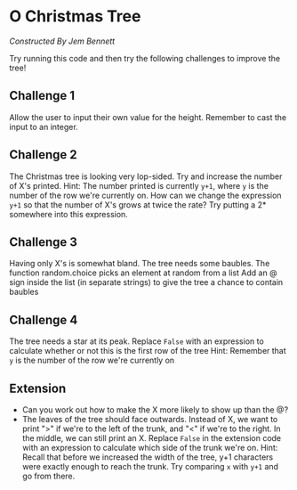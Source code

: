 # O Christmas Tree
*Constructed By Jem Bennett*

Try running this code and then try the following challenges to improve the tree!

## Challenge 1
Allow the user to input their own value for the height. 
Remember to cast the input to an integer.

## Challenge 2
The Christmas tree is looking very lop-sided. Try and increase the number of X's printed.
Hint: The number printed is currently `y+1`, where `y` is the number of the row we're currently on. 
How can we change the expression `y+1` so that the number of X's grows at twice the rate? 
Try putting a 2* somewhere into this expression.

## Challenge 3
Having only X's is somewhat bland. The tree needs some baubles.
The function random.choice picks an element at random from a list
Add an @ sign inside the list (in separate strings) to give the tree a chance to contain baubles

## Challenge 4
The tree needs a star at its peak.
Replace `False` with an expression to calculate whether or not this is the first row of the tree
Hint: Remember that `y` is the number of the row we're currently on

## Extension

- Can you work out how to make the X more likely to show up than the @?
- The leaves of the tree should face outwards. Instead of X, we want to print ">" if we're to the left of the trunk, and "<" if we're to the right. In the middle, we can still print an X. Replace `False` in the extension code with an expression to calculate which side of the trunk we're on. Hint: Recall that before we increased the width of the tree, y+1 characters were exactly enough to reach the trunk. Try comparing `x` with `y+1` and go from there.